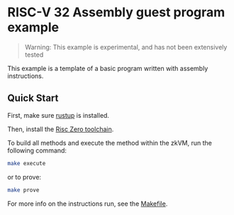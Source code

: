 # RISC-V 32 Assembly guest program example

> Warning: This example is experimental, and has not been extensively tested

This example is a template of a basic program written with assembly instructions.

## Quick Start

First, make sure [rustup] is installed.

Then, install the [Risc Zero toolchain](https://dev.risczero.com/api/zkvm/install).

To build all methods and execute the method within the zkVM, run the following
command:

```bash
make execute
```

or to prove:

```bash
make prove
```

For more info on the instructions run, see the [Makefile](./Makefile).

[rustup]: https://rustup.rs
